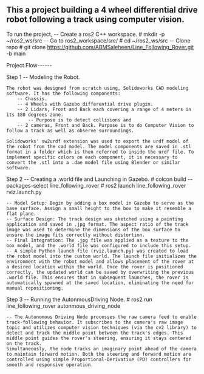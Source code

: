 ## This a project building a 4 wheel differential drive robot following a track using computer vision.


To run the project,
-- Create a ros2 C++ workspace.
    # mkdir -p ~/ros2_ws/src
-- Go to ros2_workspace/src/
    #  cd ~/ros2_ws/src
-- Clone repo
    # git clone https://github.com/ABMSaleheen/Line_Following_Rover.git -b main

Project Flow------

Step 1 -- Modeling the Robot.

    The robot was designed from scratch using, Solidoworks CAD modeling software. It has the following components:
        -- Chassis.
        -- 4 Wheels with Gazebo differential drive plugin.
        -- 2 Lidars, Front and Back each covering a range of 4 meters in its 180 degrees zone.
            -- Purpose is to detect collisions and 
        -- 2 cameras, Front and Back. Purpose is to do Computer Vision to follow a track as well as observe surroundings.

    Solidoworks' sw2urdf extension was used to export the urdf model of the robot from the cad model. The model components are saved in .stl format in a folder which is then referred to inside the urdf file. To implement specific colors on each component, it is necessary to convert the .stl into a .dae model file using Blender or similar software.

Step 2 -- Creating a .world file and Launching in Gazebo.
    # colcon build --packages-select line_following_rover
    # ros2 launch line_following_rover rviz.launch.py

    -- Model Setup: Begin by adding a box model in Gazebo to serve as the base surface. Assign a small height to the box to make it resemble a flat plane.
    -- Surface Design: The track design was sketched using a painting application and saved in .jpg format. The aspect ratio of the track image was used to determine the dimensions of the box surface to ensure the image fits correctly without distortion.
    -- Final Integration: The .jpg file was applied as a texture to the box model, and the .world file was configured to include this setup.
    -- A simple Python launch file (rviz.launch.py) was created to load the robot model into the custom world. The launch file initializes the environment with the robot model and allows placement of the rover at a desired location within the world. Once the rover is positioned correctly, the updated world can be saved by overwriting the previous .world file. This ensures that in subsequent launches, the rover is automatically spawned at the saved location, eliminating the need for manual repositioning.

Step 3 -- Running the AutonmousDriving Node.
    # ros2 run line_following_rover autonmous_driving_node

    -- The Autonomous Driving Node processes the raw camera feed to enable track-following behavior. It subscribes to the camera's raw image topic and utilizes computer vision techniques (via the cv2 library) to detect and track the middle point between the track's edges. This middle point guides the rover's steering, ensuring it stays centered on the track.
    Simultaneously, the node tracks an imaginary point ahead of the camera to maintain forward motion. Both the steering and forward motion are controlled using simple Proportional-Derivative (PD) controllers for smooth and responsive operation.




